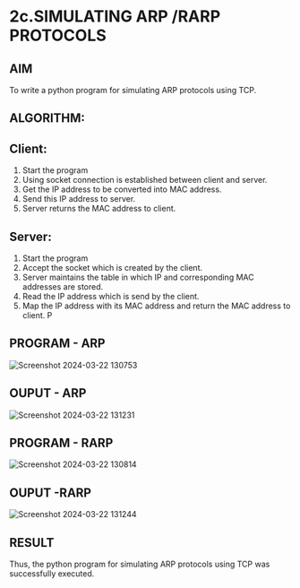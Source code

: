 # 2c.SIMULATING ARP /RARP PROTOCOLS
## AIM
To write a python program for simulating ARP protocols using TCP.
## ALGORITHM:
## Client:
1. Start the program
2. Using socket connection is established between client and server.
3. Get the IP address to be converted into MAC address.
4. Send this IP address to server.
5. Server returns the MAC address to client.
## Server:
1. Start the program
2. Accept the socket which is created by the client.
3. Server maintains the table in which IP and corresponding MAC addresses are
stored.
4. Read the IP address which is send by the client.
5. Map the IP address with its MAC address and return the MAC address to client.
P
## PROGRAM - ARP
![Screenshot 2024-03-22 130753](https://github.com/Haripriya132006/2c.ARP_RARP_PROTOCOLS/assets/144870747/09286198-704f-49de-910b-97544a3ae701)

## OUPUT - ARP
![Screenshot 2024-03-22 131231](https://github.com/Haripriya132006/2c.ARP_RARP_PROTOCOLS/assets/144870747/65459848-f9b8-4c20-a65b-d2caa7c22624)

## PROGRAM - RARP
![Screenshot 2024-03-22 130814](https://github.com/Haripriya132006/2c.ARP_RARP_PROTOCOLS/assets/144870747/e1bec8c5-a7ec-4c23-8c11-6f91e42e671f)

## OUPUT -RARP
![Screenshot 2024-03-22 131244](https://github.com/Haripriya132006/2c.ARP_RARP_PROTOCOLS/assets/144870747/4c70d6f5-58b2-4dcd-b36e-dd10b86122d4)

## RESULT
Thus, the python program for simulating ARP protocols using TCP was successfully 
executed.

